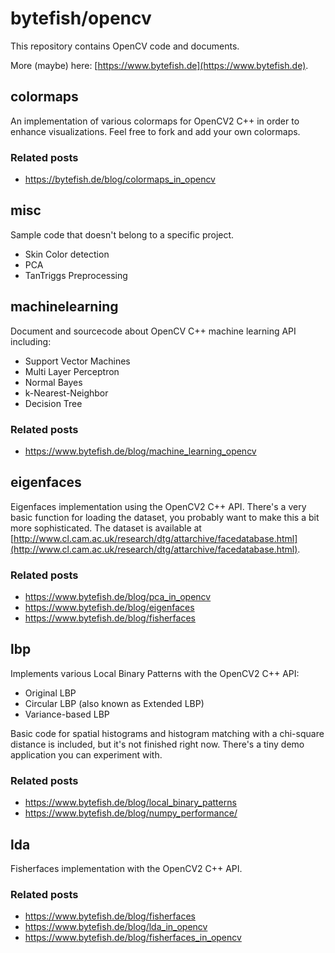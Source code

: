 # bytefish/opencv #

This repository contains OpenCV code and documents.

More (maybe) here: [https://www.bytefish.de](https://www.bytefish.de).

## colormaps ##

An implementation of various colormaps for OpenCV2 C++ in order to enhance visualizations. Feel free to fork and add your own colormaps.

### Related posts ###

* https://bytefish.de/blog/colormaps_in_opencv
  
## misc ##

Sample code that doesn't belong to a specific project. 

* Skin Color detection
* PCA
* TanTriggs Preprocessing

## machinelearning ##

Document and sourcecode about OpenCV C++ machine learning API including:

* Support Vector Machines
* Multi Layer Perceptron
* Normal Bayes
* k-Nearest-Neighbor
* Decision Tree

### Related posts ###
  
* https://www.bytefish.de/blog/machine_learning_opencv

## eigenfaces ##

Eigenfaces implementation using the OpenCV2 C++ API. There's a very basic function for loading the dataset, you probably want to make this a bit more sophisticated. The dataset is available at [http://www.cl.cam.ac.uk/research/dtg/attarchive/facedatabase.html](http://www.cl.cam.ac.uk/research/dtg/attarchive/facedatabase.html).

### Related posts ###

* https://www.bytefish.de/blog/pca_in_opencv
* https://www.bytefish.de/blog/eigenfaces
* https://www.bytefish.de/blog/fisherfaces
  
## lbp ##

Implements various Local Binary Patterns with the OpenCV2 C++ API:
  
* Original LBP
* Circular LBP (also known as Extended LBP)
* Variance-based LBP

Basic code for spatial histograms and histogram matching with a chi-square distance is included, but it's not finished right now. There's a tiny demo application you can experiment with.

### Related posts ###

* https://www.bytefish.de/blog/local_binary_patterns
* https://www.bytefish.de/blog/numpy_performance/
  
## lda ##

Fisherfaces implementation with the OpenCV2 C++ API. 

### Related posts ###

* https://www.bytefish.de/blog/fisherfaces
* https://www.bytefish.de/blog/lda_in_opencv
* https://www.bytefish.de/blog/fisherfaces_in_opencv
